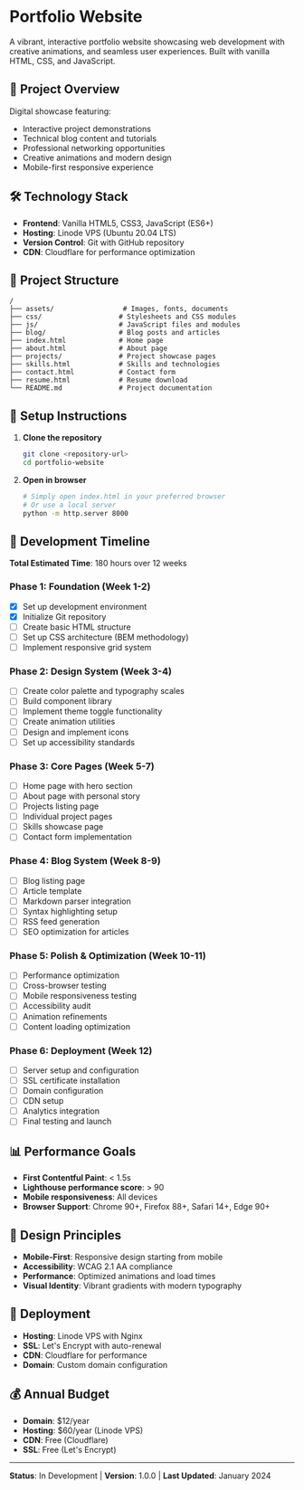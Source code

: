 # Portfolio Website

A vibrant, interactive portfolio website showcasing web development with creative animations, and seamless user experiences. Built with vanilla HTML, CSS, and JavaScript.

## 🎯 Project Overview

Digital showcase featuring:
- Interactive project demonstrations
- Technical blog content and tutorials
- Professional networking opportunities
- Creative animations and modern design
- Mobile-first responsive experience

## 🛠️ Technology Stack

- **Frontend**: Vanilla HTML5, CSS3, JavaScript (ES6+)
- **Hosting**: Linode VPS (Ubuntu 20.04 LTS)
- **Version Control**: Git with GitHub repository
- **CDN**: Cloudflare for performance optimization

## 📁 Project Structure

```
/
├── assets/                 # Images, fonts, documents
├── css/                   # Stylesheets and CSS modules
├── js/                    # JavaScript files and modules
├── blog/                  # Blog posts and articles
├── index.html             # Home page
├── about.html             # About page
├── projects/              # Project showcase pages
├── skills.html            # Skills and technologies
├── contact.html           # Contact form
├── resume.html            # Resume download
└── README.md              # Project documentation
```

## 🚀 Setup Instructions

1. **Clone the repository**
   ```bash
   git clone <repository-url>
   cd portfolio-website
   ```

2. **Open in browser**
   ```bash
   # Simply open index.html in your preferred browser
   # Or use a local server
   python -m http.server 8000
   ```

## 🔄 Development Timeline

**Total Estimated Time**: 180 hours over 12 weeks

### Phase 1: Foundation (Week 1-2)
- [x] Set up development environment
- [x] Initialize Git repository
- [ ] Create basic HTML structure
- [ ] Set up CSS architecture (BEM methodology)
- [ ] Implement responsive grid system

### Phase 2: Design System (Week 3-4)
- [ ] Create color palette and typography scales
- [ ] Build component library
- [ ] Implement theme toggle functionality
- [ ] Create animation utilities
- [ ] Design and implement icons
- [ ] Set up accessibility standards

### Phase 3: Core Pages (Week 5-7)
- [ ] Home page with hero section
- [ ] About page with personal story
- [ ] Projects listing page
- [ ] Individual project pages
- [ ] Skills showcase page
- [ ] Contact form implementation

### Phase 4: Blog System (Week 8-9)
- [ ] Blog listing page
- [ ] Article template
- [ ] Markdown parser integration
- [ ] Syntax highlighting setup
- [ ] RSS feed generation
- [ ] SEO optimization for articles

### Phase 5: Polish & Optimization (Week 10-11)
- [ ] Performance optimization
- [ ] Cross-browser testing
- [ ] Mobile responsiveness testing
- [ ] Accessibility audit
- [ ] Animation refinements
- [ ] Content loading optimization

### Phase 6: Deployment (Week 12)
- [ ] Server setup and configuration
- [ ] SSL certificate installation
- [ ] Domain configuration
- [ ] CDN setup
- [ ] Analytics integration
- [ ] Final testing and launch

## 📊 Performance Goals

- **First Contentful Paint**: < 1.5s
- **Lighthouse performance score**: > 90
- **Mobile responsiveness**: All devices
- **Browser Support**: Chrome 90+, Firefox 88+, Safari 14+, Edge 90+

## 🎨 Design Principles

- **Mobile-First**: Responsive design starting from mobile
- **Accessibility**: WCAG 2.1 AA compliance
- **Performance**: Optimized animations and load times
- **Visual Identity**: Vibrant gradients with modern typography

## 🚀 Deployment

- **Hosting**: Linode VPS with Nginx
- **SSL**: Let's Encrypt with auto-renewal
- **CDN**: Cloudflare for performance
- **Domain**: Custom domain configuration

## 💰 Annual Budget

- **Domain**: $12/year
- **Hosting**: $60/year (Linode VPS)
- **CDN**: Free (Cloudflare)
- **SSL**: Free (Let's Encrypt)

---

**Status**: In Development | **Version**: 1.0.0 | **Last Updated**: January 2024
